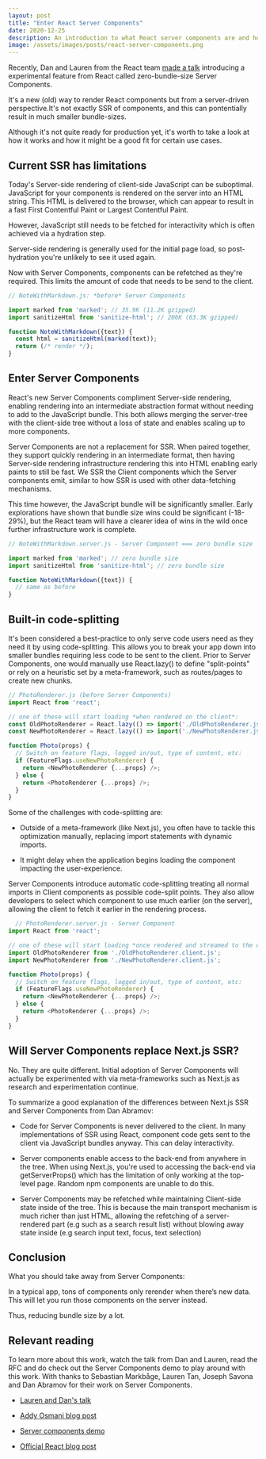 ```yaml
---
layout: post
title: "Enter React Server Components"
date: 2020-12-25
description: An introduction to what React server components are and how this broadens React use cases.
image: /assets/images/posts/react-server-components.png
---
```


Recently, Dan and Lauren from the React team [made a talk](https://www.youtube.com/watch?v=TQQPAU21ZUw) introducing a experimental feature from React called zero-bundle-size Server Components.

It's a new (old) way to render React components but from a server-driven perspective.It's not exactly SSR of components, and this can pontentially result in much smaller bundle-sizes.

Although it's not quite ready for production yet, it's worth to take a look at how it works and how it might be a good fit for certain use cases.


## Current SSR has limitations

Today's Server-side rendering of client-side JavaScript can be suboptimal. JavaScript for your components is rendered on the server into an HTML string. This HTML is delivered to the browser, which can appear to result in a fast First Contentful Paint or Largest Contentful Paint.

However, JavaScript still needs to be fetched for interactivity which is often achieved via a hydration step. 

Server-side rendering is generally used for the initial page load, so post-hydration you're unlikely to see it used again.

Now with Server Components, components can be refetched as they're required. This limits the amount of code that needs to be send to the client.

```javascript
// NoteWithMarkdown.js: *before* Server Components

import marked from 'marked'; // 35.9K (11.2K gzipped)
import sanitizeHtml from 'sanitize-html'; // 206K (63.3K gzipped)

function NoteWithMarkdown({text}) {
  const html = sanitizeHtml(marked(text));
  return (/* render */);
}
```

## Enter Server Components

React's new Server Components compliment Server-side rendering, enabling rendering into an intermediate abstraction format without needing to add to the JavaScript bundle. This both allows merging the server-tree with the client-side tree without a loss of state and enables scaling up to more components.

Server Components are not a replacement for SSR. When paired together, they support quickly rendering in an intermediate format, then having Server-side rendering infrastructure rendering this into HTML enabling early paints to still be fast. We SSR the Client components which the Server components emit, similar to how SSR is used with other data-fetching mechanisms.

This time however, the JavaScript bundle will be significantly smaller. Early explorations have shown that bundle size wins could be significant (-18-29%), but the React team will have a clearer idea of wins in the wild once further infrastructure work is complete.

```javascript
// NoteWithMarkdown.server.js - Server Component === zero bundle size

import marked from 'marked'; // zero bundle size
import sanitizeHtml from 'sanitize-html'; // zero bundle size

function NoteWithMarkdown({text}) {
  // same as before
}
```

## Built-in code-splitting

It's been considered a best-practice to only serve code users need as they need it by using code-splitting. This allows you to break your app down into smaller bundles requiring less code to be sent to the client. Prior to Server Components, one would manually use React.lazy() to define "split-points" or rely on a heuristic set by a meta-framework, such as routes/pages to create new chunks.

```javascript
// PhotoRenderer.js (before Server Components)
import React from 'react';

// one of these will start loading *when rendered on the client*:
const OldPhotoRenderer = React.lazy(() => import('./OldPhotoRenderer.js'));
const NewPhotoRenderer = React.lazy(() => import('./NewPhotoRenderer.js'));

function Photo(props) {
  // Switch on feature flags, logged in/out, type of content, etc:
  if (FeatureFlags.useNewPhotoRenderer) {
    return <NewPhotoRenderer {...props} />; 
  } else {
    return <PhotoRenderer {...props} />;
  }
}
```

Some of the challenges with code-splitting are:

* Outside of a meta-framework (like Next.js), you often have to tackle this optimization manually, replacing import statements with dynamic imports.

* It might delay when the application begins loading the component impacting the user-experience.

Server Components introduce automatic code-splitting treating all normal imports in Client components as possible code-split points. They also allow developers to select which component to use much earlier (on the server), allowing the client to fetch it earlier in the rendering process.


```javascript
  // PhotoRenderer.server.js - Server Component
import React from 'react';

// one of these will start loading *once rendered and streamed to the client*:
import OldPhotoRenderer from './OldPhotoRenderer.client.js';
import NewPhotoRenderer from './NewPhotoRenderer.client.js';

function Photo(props) {
  // Switch on feature flags, logged in/out, type of content, etc:
  if (FeatureFlags.useNewPhotoRenderer) {
    return <NewPhotoRenderer {...props} />;
  } else {
    return <PhotoRenderer {...props} />;
  }
}
```

## Will Server Components replace Next.js SSR?

No. They are quite different. Initial adoption of Server Components will actually be experimented with via meta-frameworks such as Next.js as research and experimentation continue.

To summarize a good explanation of the differences between Next.js SSR and Server Components from Dan Abramov:

* Code for Server Components is never delivered to the client. In many implementations of SSR using React, component code gets sent to the client via JavaScript bundles anyway. This can delay interactivity.

* Server components enable access to the back-end from anywhere in the tree. When using Next.js, you're used to accessing the back-end via getServerProps() which has the limitation of only working at the top-level page. Random npm components are unable to do this.

* Server Components may be refetched while maintaining Client-side state inside of the tree. This is because the main transport mechanism is much richer than just HTML, allowing the refetching of a server-rendered part (e.g such as a search result list) without blowing away state inside (e.g search input text, focus, text selection)

## Conclusion

What you should take away from Server Components:

In a typical app, tons of components only rerender when there’s new data. This will let you run those components on the server instead.

Thus, reducing bundle size by a lot.

## Relevant reading

To learn more about this work, watch the talk from Dan and Lauren, read the RFC and do check out the Server Components demo to play around with this work. With thanks to Sebastian Markbåge, Lauren Tan, Joseph Savona and Dan Abramov for their work on Server Components.

* [Lauren and Dan's talk](https://twitter.com/sugarpirate_/status/1341141198258524163)

* [Addy Osmani blog post](https://addyosmani.com/blog/react-server-components/)

* [Server components demo](https://github.com/reactjs/server-components-demo)

* [Official React blog post](https://reactjs.org/blog/2020/12/21/data-fetching-with-react-server-components.html)